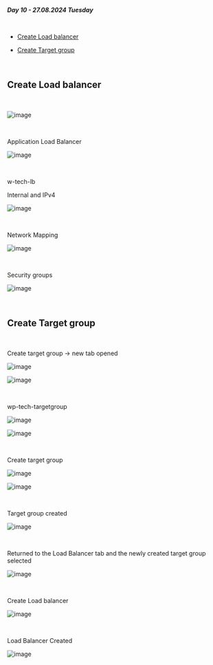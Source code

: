 _**Day 10 - 27.08.2024 Tuesday**_

<br>

- [Create Load balancer](#Create-Load-balancer)

- [Create Target group](#Create-Target-group)

<br>

## Create Load balancer

<br>

![image](https://github.com/user-attachments/assets/1fbd4dec-e2a2-4b3c-a225-d4055fc5849f)

<br>

Application Load Balancer

![image](https://github.com/user-attachments/assets/36ce514b-72f0-4d70-9cab-e44b815bc0f5)

<br>

w-tech-lb

Internal and IPv4

![image](https://github.com/user-attachments/assets/5590085f-58d6-4026-a843-8d207171617c)

<br>

Network Mapping

![image](https://github.com/user-attachments/assets/fca41b91-9691-43c2-87da-8ef7a8544a78)

<br>

Security groups

![image](https://github.com/user-attachments/assets/fa756d3f-03b8-4f1d-a3a8-9938624dfe30)

<br>

## Create Target group

<br>

Create target group → new tab opened

![image](https://github.com/user-attachments/assets/88af4b8d-b573-4775-ab48-97be8e4fffe0)

![image](https://github.com/user-attachments/assets/512f0793-107d-43f4-a728-5e2f89785bc3)

<br>

wp-tech-targetgroup

![image](https://github.com/user-attachments/assets/9485e4cc-be42-4999-aa3d-463e3d5582eb)

![image](https://github.com/user-attachments/assets/b58411da-2cf3-4119-88a3-e153578b4cdf)

<br>

Create target group

![image](https://github.com/user-attachments/assets/c0d70fd3-744b-46e8-bf3d-ba80dde8fcaf)

![image](https://github.com/user-attachments/assets/0de0a5af-73c5-403c-a9d7-29f3aed9b247)

<br>

Target group created

![image](https://github.com/user-attachments/assets/0c24ab19-25be-4e5b-90d2-b8b17b8eb3d6)

<br>

Returned to the Load Balancer tab and the newly created target group selected

![image](https://github.com/user-attachments/assets/1a254474-c3bb-443b-8b08-29e4fd0d4829)

<br>

Create Load balancer

![image](https://github.com/user-attachments/assets/700b825f-a3d1-4d18-ae06-9d9dc03ddea6)

<br>

Load Balancer Created

![image](https://github.com/user-attachments/assets/384fc2b1-592f-4d31-8323-78c051a61a29)

